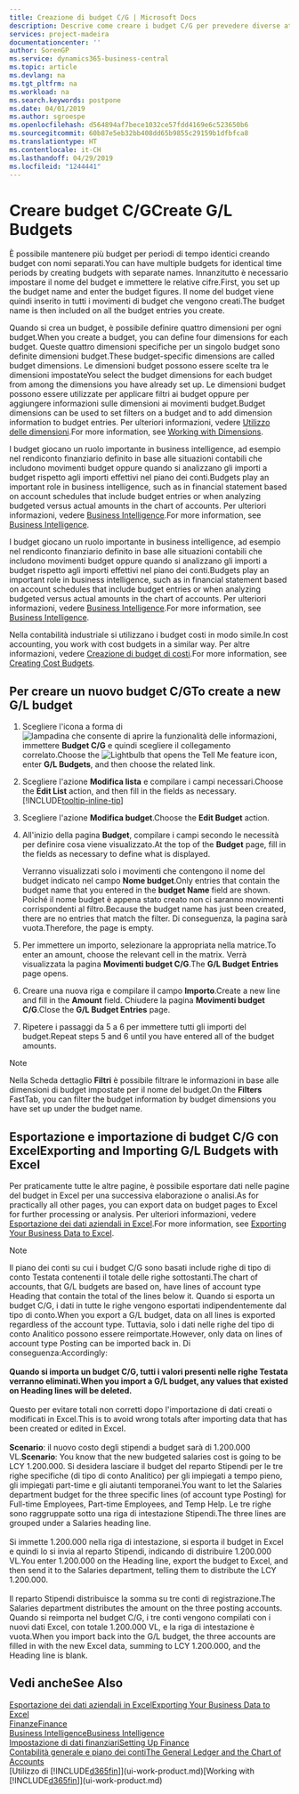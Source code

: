 ```yaml
---
title: Creazione di budget C/G | Microsoft Docs
description: Descrive come creare i budget C/G per prevedere diverse attività finanziarie e assegnare le dimensioni per scopi di business intelligence.
services: project-madeira
documentationcenter: ''
author: SorenGP
ms.service: dynamics365-business-central
ms.topic: article
ms.devlang: na
ms.tgt_pltfrm: na
ms.workload: na
ms.search.keywords: postpone
ms.date: 04/01/2019
ms.author: sgroespe
ms.openlocfilehash: d564894af7bece1032ce57fdd4169e6c523650b6
ms.sourcegitcommit: 60b87e5eb32bb408dd65b9855c29159b1dfbfca8
ms.translationtype: HT
ms.contentlocale: it-CH
ms.lasthandoff: 04/29/2019
ms.locfileid: "1244441"
---
```

# <a name="create-gl-budgets"></a><span data-ttu-id="33814-103">Creare budget C/G</span><span class="sxs-lookup"><span data-stu-id="33814-103">Create G/L Budgets</span></span>
<span data-ttu-id="33814-104">È possibile mantenere più budget per periodi di tempo identici creando budget con nomi separati.</span><span class="sxs-lookup"><span data-stu-id="33814-104">You can have multiple budgets for identical time periods by creating budgets with separate names.</span></span> <span data-ttu-id="33814-105">Innanzitutto è necessario impostare il nome del budget e immettere le relative cifre.</span><span class="sxs-lookup"><span data-stu-id="33814-105">First, you set up the budget name and enter the budget figures.</span></span> <span data-ttu-id="33814-106">Il nome del budget viene quindi inserito in tutti i movimenti di budget che vengono creati.</span><span class="sxs-lookup"><span data-stu-id="33814-106">The budget name is then included on all the budget entries you create.</span></span>  

 <span data-ttu-id="33814-107">Quando si crea un budget, è possibile definire quattro dimensioni per ogni budget.</span><span class="sxs-lookup"><span data-stu-id="33814-107">When you create a budget, you can define four dimensions for each budget.</span></span> <span data-ttu-id="33814-108">Queste quattro dimensioni specifiche per un singolo budget sono definite dimensioni budget.</span><span class="sxs-lookup"><span data-stu-id="33814-108">These budget-specific dimensions are called budget dimensions.</span></span> <span data-ttu-id="33814-109">Le dimensioni budget possono essere scelte tra le dimensioni impostate</span><span class="sxs-lookup"><span data-stu-id="33814-109">You select the budget dimensions for each budget from among the dimensions you have already set up.</span></span> <span data-ttu-id="33814-110">Le dimensioni budget possono essere utilizzate per applicare filtri ai budget oppure per aggiungere informazioni sulle dimensioni ai movimenti budget.</span><span class="sxs-lookup"><span data-stu-id="33814-110">Budget dimensions can be used to set filters on a budget and to add dimension information to budget entries.</span></span> <span data-ttu-id="33814-111">Per ulteriori informazioni, vedere [Utilizzo delle dimensioni](finance-dimensions.md).</span><span class="sxs-lookup"><span data-stu-id="33814-111">For more information, see [Working with Dimensions](finance-dimensions.md).</span></span>

 <span data-ttu-id="33814-112">I budget giocano un ruolo importante in business intelligence, ad esempio nel rendiconto finanziario definito in base alle situazioni contabili che includono movimenti budget oppure quando si analizzano gli importi a budget rispetto agli importi effettivi nel piano dei conti.</span><span class="sxs-lookup"><span data-stu-id="33814-112">Budgets play an important role in business intelligence, such as in financial statement based on account schedules that include budget entries or when analyzing budgeted versus actual amounts in the chart of accounts.</span></span> <span data-ttu-id="33814-113">Per ulteriori informazioni, vedere [Business Intelligence](bi.md).</span><span class="sxs-lookup"><span data-stu-id="33814-113">For more information, see [Business Intelligence](bi.md).</span></span>

 <span data-ttu-id="33814-114">I budget giocano un ruolo importante in business intelligence, ad esempio nel rendiconto finanziario definito in base alle situazioni contabili che includono movimenti budget oppure quando si analizzano gli importi a budget rispetto agli importi effettivi nel piano dei conti.</span><span class="sxs-lookup"><span data-stu-id="33814-114">Budgets play an important role in business intelligence, such as in financial statement based on account schedules that include budget entries or when analyzing budgeted versus actual amounts in the chart of accounts.</span></span> <span data-ttu-id="33814-115">Per ulteriori informazioni, vedere [Business Intelligence](bi.md).</span><span class="sxs-lookup"><span data-stu-id="33814-115">For more information, see [Business Intelligence](bi.md).</span></span>

<span data-ttu-id="33814-116">Nella contabilità industriale si utilizzano i budget costi in modo simile.</span><span class="sxs-lookup"><span data-stu-id="33814-116">In cost accounting, you work with cost budgets in a similar way.</span></span> <span data-ttu-id="33814-117">Per altre informazioni, vedere [Creazione di budget di costi](finance-create-cost-budgets.md).</span><span class="sxs-lookup"><span data-stu-id="33814-117">For more information, see [Creating Cost Budgets](finance-create-cost-budgets.md).</span></span>    

## <a name="to-create-a-new-gl-budget"></a><span data-ttu-id="33814-118">Per creare un nuovo budget C/G</span><span class="sxs-lookup"><span data-stu-id="33814-118">To create a new G/L budget</span></span>  
1. <span data-ttu-id="33814-119">Scegliere l'icona a forma di ![lampadina che consente di aprire la funzionalità delle informazioni](media/ui-search/search_small.png "Informazioni sull'operazione che si desidera eseguire"), immettere **Budget C/G** e quindi scegliere il collegamento correlato.</span><span class="sxs-lookup"><span data-stu-id="33814-119">Choose the ![Lightbulb that opens the Tell Me feature](media/ui-search/search_small.png "Tell me what you want to do") icon, enter **G/L Budgets**, and then choose the related link.</span></span>  
2. <span data-ttu-id="33814-120">Scegliere l'azione **Modifica lista** e compilare i campi necessari.</span><span class="sxs-lookup"><span data-stu-id="33814-120">Choose the **Edit List** action, and then fill in the fields as necessary.</span></span> [!INCLUDE[tooltip-inline-tip](includes/tooltip-inline-tip_md.md)]  
3. <span data-ttu-id="33814-121">Scegliere l'azione **Modifica budget**.</span><span class="sxs-lookup"><span data-stu-id="33814-121">Choose the **Edit Budget** action.</span></span>
4. <span data-ttu-id="33814-122">All'inizio della pagina **Budget**, compilare i campi secondo le necessità per definire cosa viene visualizzato.</span><span class="sxs-lookup"><span data-stu-id="33814-122">At the top of the **Budget** page, fill in the fields as necessary to define what is displayed.</span></span>  

    <span data-ttu-id="33814-123">Verranno visualizzati solo i movimenti che contengono il nome del budget indicato nel campo **Nome budget**.</span><span class="sxs-lookup"><span data-stu-id="33814-123">Only entries that contain the budget name that you entered in the **budget Name** field are shown.</span></span> <span data-ttu-id="33814-124">Poiché il nome budget è appena stato creato non ci saranno movimenti corrispondenti al filtro.</span><span class="sxs-lookup"><span data-stu-id="33814-124">Because the budget name has just been created, there are no entries that match the filter.</span></span> <span data-ttu-id="33814-125">Di conseguenza, la pagina sarà vuota.</span><span class="sxs-lookup"><span data-stu-id="33814-125">Therefore, the page is empty.</span></span>  
5. <span data-ttu-id="33814-126">Per immettere un importo, selezionare la appropriata nella matrice.</span><span class="sxs-lookup"><span data-stu-id="33814-126">To enter an amount, choose the relevant cell in the matrix.</span></span> <span data-ttu-id="33814-127">Verrà visualizzata la pagina **Movimenti budget C/G**.</span><span class="sxs-lookup"><span data-stu-id="33814-127">The **G/L Budget Entries** page opens.</span></span>  
6. <span data-ttu-id="33814-128">Creare una nuova riga e compilare il campo **Importo**.</span><span class="sxs-lookup"><span data-stu-id="33814-128">Create a new line and fill in the **Amount** field.</span></span> <span data-ttu-id="33814-129">Chiudere la pagina **Movimenti budget C/G**.</span><span class="sxs-lookup"><span data-stu-id="33814-129">Close the **G/L Budget Entries** page.</span></span>  
7. <span data-ttu-id="33814-130">Ripetere i passaggi da 5 a 6 per immettere tutti gli importi del budget.</span><span class="sxs-lookup"><span data-stu-id="33814-130">Repeat steps 5 and 6 until you have entered all of the budget amounts.</span></span>  

> [!NOTE]  
>  <span data-ttu-id="33814-131">Nella Scheda dettaglio **Filtri** è possibile filtrare le informazioni in base alle dimensioni di budget impostate per il nome del budget.</span><span class="sxs-lookup"><span data-stu-id="33814-131">On the **Filters** FastTab, you can filter the budget information by budget dimensions you have set up under the budget name.</span></span>

## <a name="exporting-and-importing-gl-budgets-with-excel"></a><span data-ttu-id="33814-132">Esportazione e importazione di budget C/G con Excel</span><span class="sxs-lookup"><span data-stu-id="33814-132">Exporting and Importing G/L Budgets with Excel</span></span>
<span data-ttu-id="33814-133">Per praticamente tutte le altre pagine, è possibile esportare dati nelle pagine del budget in Excel per una successiva elaborazione o analisi.</span><span class="sxs-lookup"><span data-stu-id="33814-133">As for practically all other pages, you can export data on budget pages to Excel for further processing or analysis.</span></span> <span data-ttu-id="33814-134">Per ulteriori informazioni, vedere [Esportazione dei dati aziendali in Excel](about-export-data.md).</span><span class="sxs-lookup"><span data-stu-id="33814-134">For more information, see [Exporting Your Business Data to Excel](about-export-data.md).</span></span>

> [!NOTE]
> <span data-ttu-id="33814-135">Il piano dei conti su cui i budget C/G sono basati include righe di tipo di conto Testata contenenti il totale delle righe sottostanti.</span><span class="sxs-lookup"><span data-stu-id="33814-135">The chart of accounts, that G/L budgets are based on, have lines of account type Heading that contain the total of the lines below it.</span></span> <span data-ttu-id="33814-136">Quando si esporta un budget C/G, i dati in tutte le righe vengono esportati indipendentemente dal tipo di conto.</span><span class="sxs-lookup"><span data-stu-id="33814-136">When you export a G/L budget, data on all lines is exported regardless of the account type.</span></span> <span data-ttu-id="33814-137">Tuttavia, solo i dati nelle righe del tipo di conto Analitico possono essere reimportate.</span><span class="sxs-lookup"><span data-stu-id="33814-137">However, only data on lines of account type Posting can be imported back in.</span></span> <span data-ttu-id="33814-138">Di conseguenza:</span><span class="sxs-lookup"><span data-stu-id="33814-138">Accordingly:</span></span> <br /><br /> <span data-ttu-id="33814-139">**Quando si importa un budget C/G, tutti i valori presenti nelle righe Testata verranno eliminati.**</span><span class="sxs-lookup"><span data-stu-id="33814-139">**When you import a G/L budget, any values that existed on Heading lines will be deleted.**</span></span> <br /><br /> <span data-ttu-id="33814-140">Questo per evitare totali non corretti dopo l'importazione di dati creati o modificati in Excel.</span><span class="sxs-lookup"><span data-stu-id="33814-140">This is to avoid wrong totals after importing data that has been created or edited in Excel.</span></span><br /><br /> <span data-ttu-id="33814-141">**Scenario**: il nuovo costo degli stipendi a budget sarà di 1.200.000 VL.</span><span class="sxs-lookup"><span data-stu-id="33814-141">**Scenario**: You know that the new budgeted salaries cost is going to be LCY 1.200.000.</span></span> <span data-ttu-id="33814-142">Si desidera lasciare il budget del reparto Stipendi per le tre righe specifiche (di tipo di conto Analitico) per gli impiegati a tempo pieno, gli impiegati part-time e gli aiutanti temporanei.</span><span class="sxs-lookup"><span data-stu-id="33814-142">You want to let the Salaries department budget for the three specific lines (of account type Posting) for Full-time Employees, Part-time Employees, and Temp Help.</span></span> <span data-ttu-id="33814-143">Le tre righe sono raggruppate sotto una riga di intestazione Stipendi.</span><span class="sxs-lookup"><span data-stu-id="33814-143">The three lines are grouped under a Salaries heading line.</span></span><br /><br /><span data-ttu-id="33814-144">Si immette 1.200.000 nella riga di intestazione, si esporta il budget in Excel e quindi lo si invia al reparto Stipendi, indicando di distribuire 1.200.000 VL.</span><span class="sxs-lookup"><span data-stu-id="33814-144">You enter 1.200.000 on the Heading line, export the budget to Excel, and then send it to the Salaries department, telling them to distribute the LCY 1.200.000.</span></span><br /><br /> <span data-ttu-id="33814-145">Il reparto Stipendi distribuisce la somma su tre conti di registrazione.</span><span class="sxs-lookup"><span data-stu-id="33814-145">The Salaries department distributes the amount on the three posting accounts.</span></span> <span data-ttu-id="33814-146">Quando si reimporta nel budget C/G, i tre conti vengono compilati con i nuovi dati Excel, con totale 1.200.000 VL, e la riga di intestazione è vuota.</span><span class="sxs-lookup"><span data-stu-id="33814-146">When you import back into the G/L budget, the three accounts are filled in with the new Excel data, summing to LCY 1.200.000, and the Heading line is blank.</span></span>

## <a name="see-also"></a><span data-ttu-id="33814-147">Vedi anche</span><span class="sxs-lookup"><span data-stu-id="33814-147">See Also</span></span>
[<span data-ttu-id="33814-148">Esportazione dei dati aziendali in Excel</span><span class="sxs-lookup"><span data-stu-id="33814-148">Exporting Your Business Data to Excel</span></span>](about-export-data.md)  
[<span data-ttu-id="33814-149">Finanze</span><span class="sxs-lookup"><span data-stu-id="33814-149">Finance</span></span>](finance.md)  
[<span data-ttu-id="33814-150">Business Intelligence</span><span class="sxs-lookup"><span data-stu-id="33814-150">Business Intelligence</span></span>](bi.md)  
[<span data-ttu-id="33814-151">Impostazione di dati finanziari</span><span class="sxs-lookup"><span data-stu-id="33814-151">Setting Up Finance</span></span>](finance-setup-finance.md)  
[<span data-ttu-id="33814-152">Contabilità generale e piano dei conti</span><span class="sxs-lookup"><span data-stu-id="33814-152">The General Ledger and the Chart of Accounts</span></span>](finance-general-ledger.md)  
<span data-ttu-id="33814-153">[Utilizzo di [!INCLUDE[d365fin](includes/d365fin_md.md)]](ui-work-product.md)</span><span class="sxs-lookup"><span data-stu-id="33814-153">[Working with [!INCLUDE[d365fin](includes/d365fin_md.md)]](ui-work-product.md)</span></span>  
